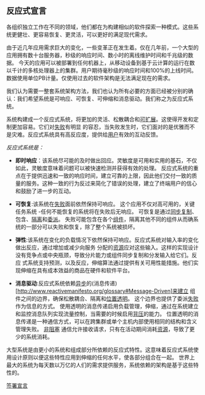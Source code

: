 反应式宣言
----------------------

各组织独立工作在不同的领域，他们都在为构建相似的软件探索一种模式。这些系统更健壮、更容易恢复、更灵活，可以更好的满足现代需求。

由于近几年应用需求巨大的变化，一些变革正在发生着。仅在几年前，一个大型的应用拥有数十台服务器，秒级的响应时间、数小时的离线维护时间和千兆级的数据。 
今天的应用可以被部署到任何机器上，从移动设备到基于云计算的运行在数以千计的多核处理器上的集群。用户期待毫秒级的响应时间和100%的上线时间。
数据使用单位PB计量。仅使用过去的软件架构是无法满足现在的需求。

我们认为需要一整套系统架构方法，我们也认为所有必要的方面已经被分别的确认：我们希望系统是可响应、可恢复、可伸缩和消息驱动。我们称之为反应式系统。

系统构建成一个反应式系统，将更加的灵活、松散耦合和[可扩展](http://www.reactivemanifesto.org/glossary#Scalability)。这使得开发和定制更加容易。它们对[失败](http://www.reactivemanifesto.org/glossary#Failure)有明显
的容忍，当失败发生时，它们面对的是优雅而不是灾难。反应式系统具有高反应度，提供给[用户](http://www.reactivemanifesto.org/glossary#User)有效的互动反馈。

*反应式系统是：*

* <a name="Responsive"></a>**即时响应**：该系统尽可能的及时做出回应。灵敏度是可用和实用的基石，不仅如此，灵敏度意味着问题可以被快速检测并获得有效的处理。
反应式系统的重点在于提供迅速和一致的响应时间，建立可靠的上限，因此他们交付一致的质量的服务。这种一致的行为反过来简化了错误的处理，建立了终端用户的信心和鼓励了进一步的互动。

* <a name="Resilient"></a>**可恢复**:该系统在[失败](http://www.reactivemanifesto.org/glossary#Failure)面前依然保持可响应。
这个应用不仅对高可用的，关键任务系统 -任何不能恢复的系统将在失败后无响应。 
可恢复是通过[同步复制](/glossary#Replication)、包含、[隔离](/glossary#Isolation)和[委派](http://www.reactivemanifesto.org/glossary#Delegation)。
失败可能包含在各个[组件](http://www.reactivemanifesto.org/glossary#Component)，隔离其他不同的组件从而确系统的一部分可以失败和恢复，除了整个系统被损坏。

* <a name="Elastic"></a>**弹性**:该系统在变化的负载情况下依然保持可响应。反应式系统对输入率的变化做出反应，通过增加或减少向服务
  分配的[资源](http://www.reactivemanifesto.org/glossary#Resource)应对这些输入。这样的实现设计没有竞争点或中央瓶颈，导致分片能力或组件同步复制和分发输入给它们。反应
  式系统支持预测，以及反应，伸缩算法通过提供有关可用性能措施。他们实现伸缩在具有成本效益的商品在硬件和软件平台。
 
* <a name="Message-Driven"></a>**消息驱动**:反应式系统依赖[异步](http://www.reactivemanifesto.org/glossary#Asynchronous)的(消息传递)[http://www.reactivemanifesto.org/glossary#Message-Driven]来建立
 组件之间的边界，确保松散耦合、隔离和[位置透明](http://www.reactivemanifesto.org/glossary#Location-Transparency)。
 这个边界也提供了委派[失败](http://www.reactivemanifesto.org/glossary#Failure)作为信息的方式。
 使用透明的消息传递启用负载管理，伸缩，通过在系统建立和监控消息队列实现流量控制，当需要的时候启用[背压](http://www.reactivemanifesto.org/glossary#Back-Pressure)的能力。
 位置透明的消息传递是一种通信方式，可以在跨集群或单个主机内部使用相同的结构和含义管理失败。
 [非阻塞](http://www.reactivemanifesto.org/glossary#Non-Blocking) 通信允许接收请求，只有在活动期间消耗[资源](http://www.reactivemanifesto.org/glossary#Resource)，导致了更少的系统消耗。
 
大型系统是由更小的系统和组成部分所依赖的反应式特性。这意味着反应式系统使用设计原则以便这些特性应用到伸缩的任何水平，使各部分组合在一起。
世界上最大的系统为每天数以万亿的人们的需求提供服务，系统依赖的架构是基于这些特性的。

[签署宣言](http://www.reactivemanifesto.org/#sign-button)
